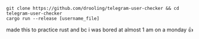 ```
git clone https://github.com/drooling/telegram-user-checker && cd telegram-user-checker
cargo run --release [username_file]
```
made this to practice rust and bc i was bored at almost 1 am on a monday 👍
